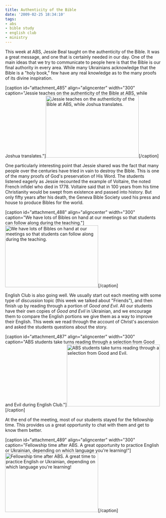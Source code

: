 ```yaml
---
title: Authenticity of the Bible
date: '2009-02-25 18:34:10'
tags:
- abs
- bible study
- english club
- ministry
---
```


This week at ABS, Jessie Beal taught on the authenticity of the Bible. It was a great message, and one that is certainly needed in our day. One of the main ideas that we try to communicate to people here is that the Bible is our final authority in every area. While many Ukrainians acknowledge that the Bible is a "holy book," few have any real knowledge as to the many proofs of its divine inspiration.

[caption id="attachment_485" align="aligncenter" width="300" caption="Jessie teaches on the authenticity of the Bible at ABS, while Joshua translates."]<a href="https://s3.amazonaws.com/content.ofreport.com/2009/02/dsc_5016.jpg"><img class="size-medium wp-image-485" title="dsc_5016" src="https://s3.amazonaws.com/content.ofreport.com/2009/02/dsc_5016-300x199.jpg" alt="Jessie teaches on the authenticity of the Bible at ABS, while Joshua translates." width="300" height="199" /></a>[/caption]

<!--more-->One particularly interesting point that Jessie shared was the fact that many people over the centuries have tried in vain to destroy the Bible. This is one of the many proofs of God's preservation of His Word. The students listened eagerly as Jessie recounted the example of Voltaire, the noted French infidel who died in 1778. Voltaire said that in 100 years from his time Christianity would be swept from existence and passed into history. But only fifty years after his death, the Geneva Bible Society used his press and house to produce Bibles for the world.

[caption id="attachment_488" align="aligncenter" width="300" caption="We have lots of Bibles on hand at our meetings so that students can follow along during the teaching."]<a href="https://s3.amazonaws.com/content.ofreport.com/2009/02/dsc_5014.jpg"><img class="size-medium wp-image-488" title="dsc_5014" src="https://s3.amazonaws.com/content.ofreport.com/2009/02/dsc_5014-300x199.jpg" alt="We have lots of Bibles on hand at our meetings so that students can follow along during the teaching." width="300" height="199" /></a>[/caption]

English Club is also going well. We usually start out each meeting with some type of discussion topic (this week we talked about "Friends"), and then finish up by reading through a portion of *Good and Evil*. All our students have their own copies of *Good and Evil* in Ukrainian, and we encourage them to compare the English portions we give them as a way to improve their English. This week we read through the account of Christ's ascension and asked the students questions about the story.

[caption id="attachment_487" align="aligncenter" width="300" caption="ABS students take turns reading through a selection from Good and Evil during English Club."]<a href="https://s3.amazonaws.com/content.ofreport.com/2009/02/dsc_5012.jpg"><img class="size-medium wp-image-487" title="dsc_5012" src="https://s3.amazonaws.com/content.ofreport.com/2009/02/dsc_5012-300x199.jpg" alt="ABS students take turns reading through a selection from Good and Evil." width="300" height="199" /></a>[/caption]

At the end of the meeting, most of our students stayed for the fellowship time. This provides us a great opportunity to chat with them and get to know them better.

[caption id="attachment_489" align="aligncenter" width="300" caption="Fellowship time after ABS. A great opportunity to practice English or Ukrainian, depending on which language you&#39;re learning!"]<a href="https://s3.amazonaws.com/content.ofreport.com/2009/02/dsc_5035.jpg"><img class="size-medium wp-image-489" title="dsc_5035" src="https://s3.amazonaws.com/content.ofreport.com/2009/02/dsc_5035-300x190.jpg" alt="Fellowship time after ABS. A great time to practice English or Ukrainian, depending on which language you're learning!" width="300" height="190" /></a>[/caption]
